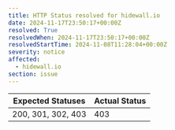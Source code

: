 ```yaml
---
title: HTTP Status resolved for hidewall.io
date: 2024-11-17T23:50:17+00:00Z
resolved: True
resolvedWhen: 2024-11-17T23:50:17+00:00Z
resolvedStartTime: 2024-11-08T11:28:04+00:00Z
severity: notice
affected:
  - hidewall.io
section: issue
---
```


| Expected Statuses | Actual Status  |
|-------------------|----------------|
| 200, 301, 302, 403 | 403 |
